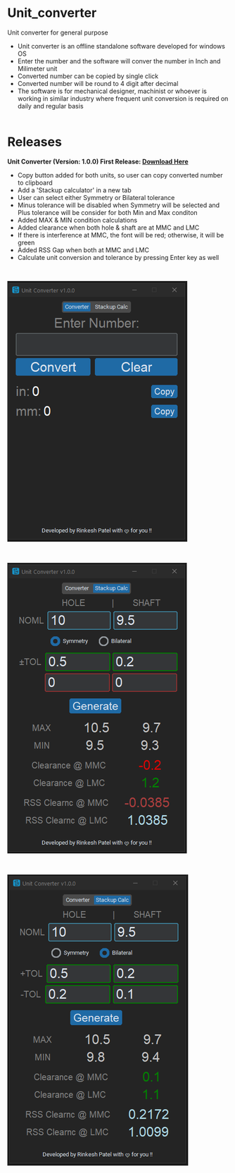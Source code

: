 # Unit_converter
Unit converter for general purpose
 - Unit converter is an offline standalone software developed for windows OS
 - Enter the number and the software will conver the number in Inch and Milimeter unit
 - Converted number can be copied by single click
 - Converted number will be round to 4 digit after decimal
 - The software is for mechanical designer, machinist or whoever is working in similar industry where frequent unit conversion is required on daily and regular basis
<br><br>

# Releases

**Unit Converter (Version: 1.0.0) First Release: <a href="https://github.com/rp-4/unit_converter/releases/tag/v1.0.0">Download Here </a>**

- Copy button added for both units, so user can copy converted number to clipboard
- Add a 'Stackup calculator' in a new tab
- User can select either Symmetry or Bilateral tolerance
- Minus tolerance will be disabled when Symmetry will be selected and Plus tolerance will be consider for both Min and Max conditon
- Added MAX & MIN condition calculations
- Added clearance when both hole & shaft are at MMC and LMC
- If there is interference at MMC, the font will be red; otherwise, it will be green
- Added RSS Gap when both at MMC and LMC
- Calculate unit conversion and tolerance by pressing Enter key as well




<br>

![alt text](misc/image_04.png) 

<br> 

![alt text](misc/image_09.png)

<br>

![alt text](misc/image_10.png)




